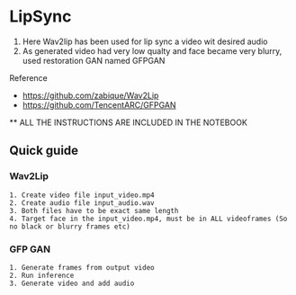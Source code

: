 # LipSync

1. Here Wav2lip has been used for lip sync a video wit desired audio
2. As generated video had very low qualty and face became very blurry, used restoration GAN named GFPGAN

Reference
- https://github.com/zabique/Wav2Lip
- https://github.com/TencentARC/GFPGAN

** ALL THE INSTRUCTIONS ARE INCLUDED IN THE NOTEBOOK

## Quick guide
### Wav2Lip
```
1. Create video file input_video.mp4
2. Create audio file input_audio.wav
3. Both files have to be exact same length
4. Target face in the input_video.mp4, must be in ALL videoframes (So no black or blurry frames etc)
```
### GFP GAN
```
1. Generate frames from output video
2. Run inference
3. Generate video and add audio
```